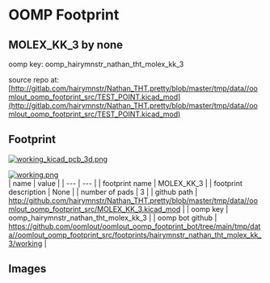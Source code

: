 # OOMP Footprint  
## MOLEX_KK_3  by none  
  
oomp key: oomp_hairymnstr_nathan_tht_molex_kk_3  
  
source repo at: [http://gitlab.com/hairymnstr/Nathan_THT.pretty/blob/master/tmp/data//oomlout_oomp_footprint_src/TEST_POINT.kicad_mod](http://gitlab.com/hairymnstr/Nathan_THT.pretty/blob/master/tmp/data//oomlout_oomp_footprint_src/TEST_POINT.kicad_mod)  
## Footprint  
  
[![working_kicad_pcb_3d.png](working_kicad_pcb_3d_600.png)](working_kicad_pcb_3d.png)  
  
[![working.png](working_600.png)](working.png)  
| name | value | 
| --- | --- | 
| footprint name | MOLEX_KK_3 | 
| footprint description | None | 
| number of pads | 3 | 
| github path | http://github.com/hairymnstr/Nathan_THT.pretty/blob/master/tmp/data//oomlout_oomp_footprint_src/MOLEX_KK_3.kicad_mod | 
| oomp key | oomp_hairymnstr_nathan_tht_molex_kk_3 | 
| oomp bot github | https://github.com/oomlout/oomlout_oomp_footprint_bot/tree/main/tmp/data//oomlout_oomp_footprint_src/footprints/hairymnstr_nathan_tht_molex_kk_3/working | 
## Images  
